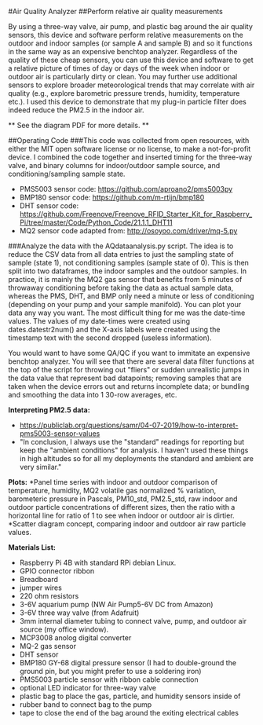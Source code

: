 #Air Quality Analyzer
##Perform relative air quality measurements

By using a three-way valve, air pump, and plastic bag around the air quality sensors, this device and software perform relative measurements on the outdoor and indoor samples (or sample A and sample B) and so it functions in the same way as an expensive benchtop analyzer. Regardless of the quality of these cheap sensors, you can use this device and software to get a relative picture of times of day or days of the week when indoor or outdoor air is particularly dirty or clean. You may further use additional sensors to explore broader meteorological trends that may correlate with air quality (e.g., explore barometric pressure trends, humidity, temperature etc.). I used this device to demonstrate that my plug-in particle filter does indeed reduce the PM2.5 in the indoor air.

** See the diagram PDF for more details. **

##Operating Code
###This code was collected from open resources, with either the MIT open software license or no license, to make a not-for-profit device. I combined the code together and inserted timing for the three-way valve, and binary columns for indoor/outdoor sample source, and conditioning/sampling sample state.
* PMS5003 sensor code: https://github.com/aproano2/pms5003py
* BMP180 sensor code: https://github.com/m-rtijn/bmp180
* DHT sensor code: https://github.com/Freenove/Freenove_RFID_Starter_Kit_for_Raspberry_Pi/tree/master/Code/Python_Code/21.1.1_DHT11
* MQ2 sensor code adapted from: http://osoyoo.com/driver/mq-5.py

###Analyze the data with the AQdataanalysis.py script. 
The idea is to reduce the CSV data from all data entries to just the sampling state of sample (state 1), not conditioning samples (sample state of 0). This is then split into two dataframes, the indoor samples and the outdoor samples. In practice, it is mainly the MQ2 gas sensor that benefits from 5 minutes of throwaway conditioning before taking the data as actual sample data, whereas the PMS, DHT, and BMP only need a minute or less of conditioning (depending on your pump and your sample manifold). You can plot your data any way you want. The most difficult thing for me was the date-time values. The values of my date-times were created using dates.datestr2num() and the X-axis labels were created using the timestamp text with the second dropped (useless information). 

You would want to have some QA/QC if you want to immitate an expensive benchtop analyzer. You will see that there are several data filter functions at the top of the script for throwing out "fliers" or sudden unrealistic jumps in the data value that represent bad datapoints; removing samples that are taken when the device errors out and returns incomplete data; or bundling and smoothing the data into 1 30-row averages, etc.

__Interpreting PM2.5 data:__
* https://publiclab.org/questions/samr/04-07-2019/how-to-interpret-pms5003-sensor-values
* "In conclusion, I always use the "standard" readings for reporting but keep the "ambient conditions" for analysis. I haven't used these things in high altitudes so for all my deployments the standard and ambient are very similar."

__Plots:__
*Panel time series with indoor and outdoor comparison of temperature, humidity, MQ2 volatile gas normalized % variation, barometeric pressure in Pascals, PM10_std, PM2.5_std, raw indoor and outdoor particle concentrations of different sizes, then the ratio with a horizontal line for ratio of 1 to see when indoor or outdoor air is dirtier.
*Scatter diagram concept, comparing indoor and outdoor air raw particle values.


__Materials List:__
* Raspberry Pi 4B with standard RPi debian Linux.
* GPIO connector ribbon
* Breadboard
* jumper wires
* 220 ohm resistors
* 3-6V aquarium pump (NW Air Pump5-6V DC from Amazon)
* 3-6V three way valve (from Adafruit)
* 3mm internal diameter tubing to connect valve, pump, and outdoor air source (my office window).
* MCP3008 anolog digital converter
* MQ-2 gas sensor
* DHT sensor
* BMP180 GY-68 digital pressure sensor (I had to double-ground the ground pin, but you might prefer to use a soldering iron)
* PMS5003 particle sensor with ribbon cable connection
* optional LED indicator for three-way valve
* plastic bag to place the gas, particle, and humidity sensors inside of
* rubber band to connect bag to the pump
* tape to close the end of the bag around the exiting electrical cables
